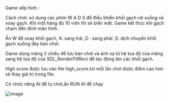 Game xếp hình :

Cách chơi: sử dụng các phím W A D S để điều khiển khối gạch rơi xuống và xoay gạch. Khi một hàng đủ 10 viên thì sẽ biến mất. Game kết thúc khi gạch chạm đến đỉnh màn hình.

Ấn W để xoay khối gạch, A: sang trái ,D : sang phải ,S: dịch chuyển khối gạch xuống đáy bàn chơi.

Game dùng mảng 2 chiều để lưu bàn chơi và ánh xạ từ hệ tọa độ của mảng sang hệ tọa độ của SDL_RenderFillRect để tác động lên các khối gạch. 

High score được lưu vào file high_score.txt mỗi lần chơi được điểm cao hơn sẽ thay giá trị trong file.

Có chức năng AI để tự chơi,ấn RUN AI để chạy 

![image](https://user-images.githubusercontent.com/62579415/119650786-69ff5600-be4e-11eb-8704-fa30864d34e2.png)
